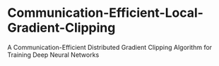 # Communication-Efficient-Local-Gradient-Clipping
A Communication-Efficient Distributed Gradient Clipping Algorithm for Training Deep Neural Networks
